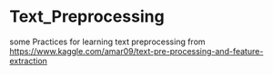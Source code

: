 # Text_Preprocessing
some Practices for learning text preprocessing from https://www.kaggle.com/amar09/text-pre-processing-and-feature-extraction
